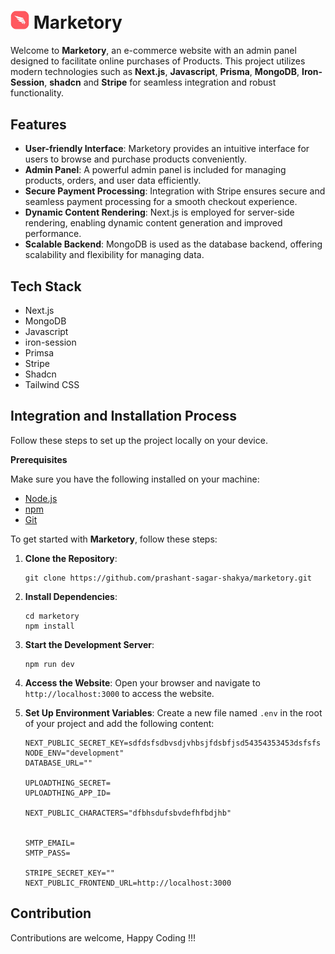 # <img src="./src/app/favicon.ico" width="30"> Marketory</img>

Welcome to **Marketory**, an e-commerce website with an admin panel designed to facilitate online purchases of Products. This project utilizes modern technologies such as **Next.js**, **Javascript**, **Prisma**, **MongoDB**, **Iron-Session**, **shadcn** and **Stripe** for seamless integration and robust functionality.

<!-- ![Thumbnail](/marketory.png) -->

## Features

- **User-friendly Interface**: Marketory provides an intuitive interface for users to browse and purchase products conveniently.
- **Admin Panel**: A powerful admin panel is included for managing products, orders, and user data efficiently.
- **Secure Payment Processing**: Integration with Stripe ensures secure and seamless payment processing for a smooth checkout experience.
- **Dynamic Content Rendering**: Next.js is employed for server-side rendering, enabling dynamic content generation and improved performance.
- **Scalable Backend**: MongoDB is used as the database backend, offering scalability and flexibility for managing data.

## <a name="tech-stack">Tech Stack</a>

- Next.js
- MongoDB
- Javascript
- iron-session
- Primsa
- Stripe
- Shadcn
- Tailwind CSS

## <a name="quick-start">Integration and Installation Process</a>

Follow these steps to set up the project locally on your device.

**Prerequisites**

Make sure you have the following installed on your machine:

- [Node.js](https://nodejs.org/en)
- [npm](https://www.npmjs.com/)
- [Git](https://git-scm.com/)

To get started with **Marketory**, follow these steps:

1. **Clone the Repository**:
    ```shell
    git clone https://github.com/prashant-sagar-shakya/marketory.git
    ```
2. **Install Dependencies**:
    ```shell
    cd marketory
    npm install
    ```
3. **Start the Development Server**:
    ```shell
    npm run dev
    ```
4. **Access the Website**: Open your browser and navigate to `http://localhost:3000` to access the website.

5. **Set Up Environment Variables**: Create a new file named `.env` in the root of your project and add the following content:

    ```env
    NEXT_PUBLIC_SECRET_KEY=sdfdsfsdbvsdjvhbsjfdsbfjsd54354353453dsfsfs
    NODE_ENV="development"
    DATABASE_URL=""

    UPLOADTHING_SECRET=
    UPLOADTHING_APP_ID=

    NEXT_PUBLIC_CHARACTERS="dfbhsdufsbvdefhfbdjhb"


    SMTP_EMAIL=
    SMTP_PASS=

    STRIPE_SECRET_KEY=""
    NEXT_PUBLIC_FRONTEND_URL=http://localhost:3000
    ```
## <a name="contribution">Contribution</a>
Contributions are welcome, Happy Coding !!!